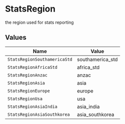 # StatsRegion

the region used for stats reporting


## Values

| Name                         | Value                        |
| ---------------------------- | ---------------------------- |
| `StatsRegionSouthamericaStd` | southamerica_std             |
| `StatsRegionAfricaStd`       | africa_std                   |
| `StatsRegionAnzac`           | anzac                        |
| `StatsRegionAsia`            | asia                         |
| `StatsRegionEurope`          | europe                       |
| `StatsRegionUsa`             | usa                          |
| `StatsRegionAsiaIndia`       | asia_india                   |
| `StatsRegionAsiaSouthkorea`  | asia_southkorea              |